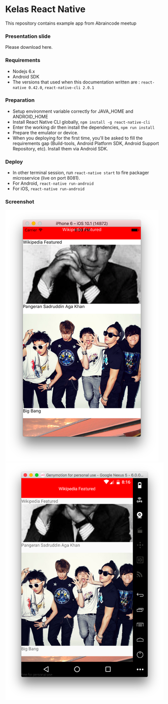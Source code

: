 # Kelas React Native

This repository contains example app from Abraincode meetup

### Presentation slide

Please download here.

### Requirements

- Nodejs 6.x
- Android SDK
- The versions that used when this documentation written are : `react-native 0.42.0`, `react-native-cli 2.0.1`

### Preparation

- Setup environment variable correctly for JAVA_HOME and ANDROID_HOME
- Install React Native CLI globally, `npm install -g react-native-cli`
- Enter the working dir then install the dependencies, `npm run install`
- Prepare the emulator or device.
- When you deploying for the first time, you'll be asked to fill the requirements gap (Build-tools, Android Platform SDK, Android Support Repository, etc). Install them via Android SDK.

### Deploy

- In other terminal session, run `react-native start` to fire packager microservice (live on port 8081).
- For Android, `react-native run-android`
- For iOS, `react-native run-android`

### Screenshot

![alt text](./assets/ios.png)
![alt text](./assets/android.png)

